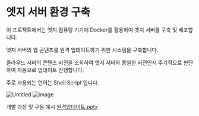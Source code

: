 # 엣지 서버 환경 구축
이 프로젝트에서는 엣지 컴퓨팅 기기에 Docker를 활용하여 엣지 서버를 구축 및 배포합니다. 

엣지 서버의 웹 콘텐츠를 원격 업데이트하기 위한 시스템을 구축합니다.

클라우드 서버의 콘텐츠 버전을 조회하여 엣지 서버와 동일한 버전인지 주기적으로 판단하여 자동으로 업데이트 진행합니다.

주로 사용되는 언어는 Shell Script 입니다.

![Untitled](https://github.com/Hong-SukJun/-/assets/163775403/ec939fe6-b7ba-4d6c-a7bd-fad60cb4a941)
![image](https://github.com/Hong-SukJun/-/assets/163775403/b1356dab-a477-4281-8972-c9d1dd224e25)


개발 과정 및 구동 예시
[원격업데이트.pptx](https://github.com/Hong-SukJun/-/files/14628881/default.pptx)
